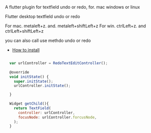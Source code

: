 A flutter plugin for textfield undo or redo,  for. mac windows or linux

Flutter desktop textfield  undo or redo

For mac.  metaleft+z. and. metaleft+shiftLeft+z
For win.  ctrlLeft+z. and ctrlLeft+shiftLeft+z

you can also call use methdo undo  or redo

* [How to install](https://pub.dev/packages/undo_textfield)



```javascript

  var urlController = RedoTextEditController();
  
  @override
  void initState() {
    super.initState();
    urlController.initState();

  }
  
  Widget getChild(){
    return TextField(
      controller: urlController,
      focusNode: urlController.forcusNode,
    );
  }

```
